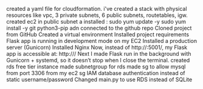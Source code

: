 created a yaml file for cloudformation. i've created a stack with physical resources like vpc, 3 private subnets, 6 public subnets, routetables, igw.
created ec2 in public subnet a
installed : sudo yum update -y sudo yum install -y git python3-pip adn connected to the github repo
Cloned project from GitHub
Created a virtual environment
Installed project requirements
Flask app is running in development mode on my EC2
Installed a production server (Gunicorn)
Installed Nginx
Now, instead of http://<EC2-PUBLIC-IP>:5001/, my Flask app is accessible at: http://<EC2-PUBLIC-IP>/
Next I made Flask run in the background with Gunicorn + systemd, so it doesn’t stop when I close the terminal.
created rds free tier instance
made subnetgroup for rds
made sg to allow mysql from port 3306 from my ec2 sg
IAM database authentication instead of static username/password
Changed main.py to use RDS instead of SQLite

